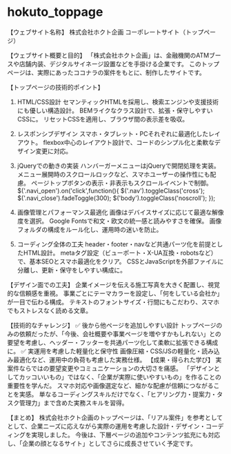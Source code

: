 # hokuto_toppage
【ウェブサイト名称】
 株式会社ホクト企画 コーポレートサイト（トップページ）

【ウェブサイト概要と目的】
 「株式会社ホクト企画」は、金融機関のATMブースや店舗内装、デジタルサイネージ設置などを手掛ける企業です。
 このトップページは、実際にあったココナラの案件をもとに、制作したサイトです。
 
【トップページの技術的ポイント】
1. HTML/CSS設計
セマンティックHTMLを採用し、検索エンジンや支援技術にも優しい構造設計。
BEMライクなクラス設計で、拡張・保守しやすいCSSに。
リセットCSSを適用し、ブラウザ間の表示差を吸収。

2. レスポンシブデザイン
スマホ・タブレット・PCそれぞれに最適化したレイアウト。
flexbox中心のレイアウト設計で、コードのシンプル化と柔軟なデザイン変更に対応。

3. jQueryでの動きの実装
ハンバーガーメニューはjQueryで開閉処理を実装。
メニュー展開時のスクロールロックなど、スマホユーザーの操作性にも配慮。
ページトップボタンの表示・非表示もスクロールイベントで制御。
$('.navi_open').on('click',function(){
    $('.nav').toggleClass('cross');
    $('.navi_close').fadeToggle(300);
    $('body').toggleClass('noscroll');
});

4. 画像管理とパフォーマンス最適化
画像はデバイスサイズに応じて最適な解像度を選択。
Google Fontsで和文・欧文の統一感と読みやすさを確保。
画像フォルダの構成をルール化し、運用時の迷いを防止。

5. コーディング全体の工夫
header・footer・navなど共通パーツ化を前提としたHTML設計。
metaタグ設定（ビューポート・X-UA互換・robotsなど）で、基本SEOとスマホ最適化をクリア。
CSSとJavaScriptを外部ファイルに分離し、更新・保守をしやすい構成に。

【デザイン面での工夫】
企業イメージを伝える施工写真を大きく配置し、視覚的な信頼感を重視。
事業ごとにテーマカラーを設定し、「何をしている会社か」が一目で伝わる構成。
テキストのフォントサイズ・行間にもこだわり、スマホでもストレスなく読める文章。

【技術的なチャレンジ】
 ✅ 後から他ページを追加しやすい設計
 トップページのみの依頼だったが、「今後、会社概要や事業ページを増やすかもしれない」との要望を考慮し、ヘッダー・フッターを共通パーツ化して柔軟に拡張できる構成に。
 ✅ 実運用を考慮した軽量化と保守性
 画像圧縮・CSS/JSの軽量化・読み込み最適化など、運用中の負荷も考慮した実務仕様。
【成果・得られた学び】
実案件ならではの要望変更やコミュニケーションの大切さを痛感。
「デザインとしてカッコいいもの」ではなく、「企業が実際に使いやすいもの」を作ることの重要性を学んだ。
スマホ対応や画像選定など、細かな配慮が信頼につながることを実感。
単なるコーディングスキルだけでなく、「ヒアリング力・提案力・タスク管理力」まで含めた実務スキルを習得。

【まとめ】
 株式会社ホクト企画のトップページは、「リアル案件」を参考としてとして、企業ニーズに応えながら実際の運用を考慮した設計・デザイン・コーディングを実現しました。
 今後は、下層ページの追加やコンテンツ拡充にも対応し、「企業の顔となるサイト」としてさらに成長させていく予定です。


